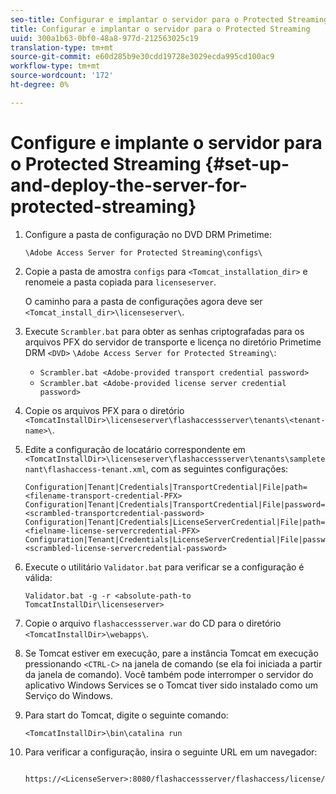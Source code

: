 ```yaml
---
seo-title: Configurar e implantar o servidor para o Protected Streaming
title: Configurar e implantar o servidor para o Protected Streaming
uuid: 300a1b63-0bf0-48a8-977d-212563025c19
translation-type: tm+mt
source-git-commit: e60d285b9e30cdd19728e3029ecda995cd100ac9
workflow-type: tm+mt
source-wordcount: '172'
ht-degree: 0%

---
```



# Configure e implante o servidor para o Protected Streaming {#set-up-and-deploy-the-server-for-protected-streaming}

1. Configure a pasta de configuração no DVD DRM Primetime:

   `\Adobe Access Server for Protected Streaming\configs\`
1. Copie a pasta de amostra `configs` para `<Tomcat_installation_dir>` e renomeie a pasta copiada para `licenseserver`.

   O caminho para a pasta de configurações agora deve ser `<Tomcat_install_dir>\licenseserver\`.
1. Execute `Scrambler.bat` para obter as senhas criptografadas para os arquivos PFX do servidor de transporte e licença no diretório Primetime DRM `<DVD>` `\Adobe Access Server for Protected Streaming\`:

   * `Scrambler.bat <Adobe-provided transport credential password>`
   * `Scrambler.bat <Adobe-provided license server credential password>`

1. Copie os arquivos PFX para o diretório `<TomcatInstallDir>\licenseserver\flashaccessserver\tenants\<tenant-name>\`.
1. Edite a configuração de locatário correspondente em `<TomcatInstallDir>\licenseserver\flashaccessserver\tenants\sampletenant\flashaccess-tenant.xml`, com as seguintes configurações:

   ```
   Configuration|Tenant|Credentials|TransportCredential|File|path=<filename-transport-credential-PFX> 
   Configuration|Tenant|Credentials|TransportCredential|File|password=<scrambled-transportcredential-password> 
   Configuration|Tenant|Credentials|LicenseServerCredential|File|path=<fielname-license-servercredential-PFX> 
   Configuration|Tenant|Credentials|LicenseServerCredential|File|password=<scrambled-license-servercredential-password>
   ```

1. Execute o utilitário `Validator.bat` para verificar se a configuração é válida:

   ```
   Validator.bat -g -r <absolute-path-to TomcatInstallDir\licenseserver>
   ```

1. Copie o arquivo `flashaccessserver.war` do CD para o diretório `<TomcatInstallDir>\webapps\`.
1. Se Tomcat estiver em execução, pare a instância Tomcat em execução pressionando `<CTRL-C>` na janela de comando (se ela foi iniciada a partir da janela de comando). Você também pode interromper o servidor do aplicativo Windows Services se o Tomcat tiver sido instalado como um Serviço do Windows.
1. Para start do Tomcat, digite o seguinte comando:

   ```
   <TomcatInstallDir>\bin\catalina run
   ```

1. Para verificar a configuração, insira o seguinte URL em um navegador:

   ```
    https://<LicenseServer>:8080/flashaccessserver/flashaccess/license/v2
   ```
